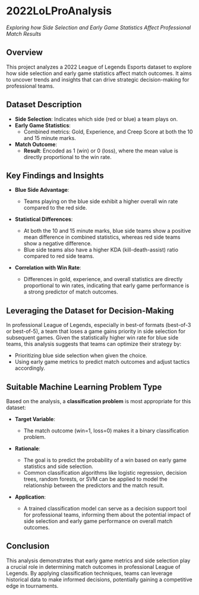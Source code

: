 # 2022LoLProAnalysis
*Exploring how Side Selection and Early Game Statistics Affect Professional Match Results*

## Overview
This project analyzes a 2022 League of Legends Esports dataset to explore how side selection and early game statistics affect match outcomes. It aims to uncover trends and insights that can drive strategic decision-making for professional teams.

## Dataset Description
- **Side Selection**: Indicates which side (red or blue) a team plays on.
- **Early Game Statistics**:  
  - Combined metrics: Gold, Experience, and Creep Score at both the 10 and 15 minute marks.
- **Match Outcome**:  
  - **Result**: Encoded as 1 (win) or 0 (loss), where the mean value is directly proportional to the win rate.

## Key Findings and Insights
- **Blue Side Advantage**:  
  - Teams playing on the blue side exhibit a higher overall win rate compared to the red side.
  
- **Statistical Differences**:  
  - At both the 10 and 15 minute marks, blue side teams show a positive mean difference in combined statistics, whereas red side teams show a negative difference.
  - Blue side teams also have a higher KDA (kill-death-assist) ratio compared to red side teams.

- **Correlation with Win Rate**:  
  - Differences in gold, experience, and overall statistics are directly proportional to win rates, indicating that early game performance is a strong predictor of match outcomes.

## Leveraging the Dataset for Decision-Making
In professional League of Legends, especially in best-of formats (best-of-3 or best-of-5), a team that loses a game gains priority in side selection for subsequent games. Given the statistically higher win rate for blue side teams, this analysis suggests that teams can optimize their strategy by:
- Prioritizing blue side selection when given the choice.
- Using early game metrics to predict match outcomes and adjust tactics accordingly.

## Suitable Machine Learning Problem Type
Based on the analysis, a **classification problem** is most appropriate for this dataset:

- **Target Variable**:  
  - The match outcome (win=1, loss=0) makes it a binary classification problem.

- **Rationale**:
  - The goal is to predict the probability of a win based on early game statistics and side selection.
  - Common classification algorithms like logistic regression, decision trees, random forests, or SVM can be applied to model the relationship between the predictors and the match result.
  
- **Application**:
  - A trained classification model can serve as a decision support tool for professional teams, informing them about the potential impact of side selection and early game performance on overall match outcomes.

## Conclusion
This analysis demonstrates that early game metrics and side selection play a crucial role in determining match outcomes in professional League of Legends. By applying classification techniques, teams can leverage historical data to make informed decisions, potentially gaining a competitive edge in tournaments.

